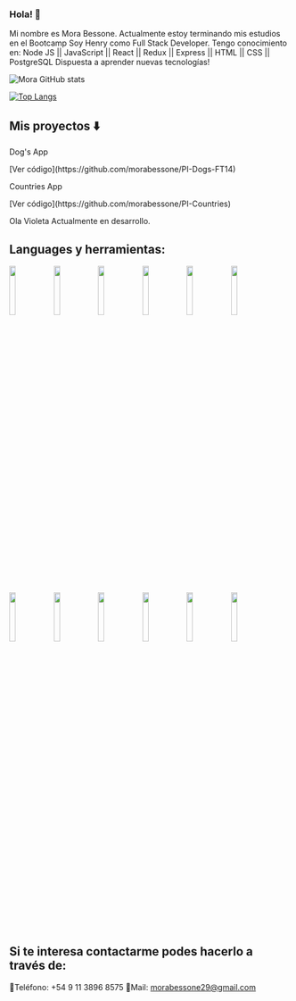 ### Hola! 👋

Mi nombre es Mora Bessone. Actualmente estoy terminando mis estudios en el Bootcamp Soy Henry como Full Stack Developer. 
Tengo conocimiento en: Node JS || JavaScript || React || Redux || Express || HTML || CSS || PostgreSQL 
Dispuesta a aprender nuevas tecnologías!

![Mora GitHub stats](https://github-readme-stats.vercel.app/api?username=morabessone)

[![Top Langs](https://github-readme-stats.vercel.app/api/top-langs/?username=morabessone&layout=compact)](https://github.com/anuraghazra/github-readme-stats)

## Mis proyectos ⬇️
Dog's App

<p>[Ver código](https://github.com/morabessone/PI-Dogs-FT14)</p>

Countries App

<p>[Ver código](https://github.com/morabessone/PI-Countries)</p>

Ola Violeta 
Actualmente en desarrollo.

## Languages y herramientas:
<p>
  <code><img width="15%" heigth="100px" src="https://cobaltoconsulting.com/wp-content/uploads/2019/09/javascript-logo.png"></code>
  <code><img width="15%" heigth="100px" src="https://programacion.net/files/article/article_02169_.jpg"></code>
  <code><img width="15%"heigth="100px" src="https://disenowebakus.net/imagenes/articulos/html5.jpg"></code>
  <code><img width="15%" heigth="100px" src="https://blog.wildix.com/wp-content/uploads/2020/06/react-logo.jpg"></code>
  <code><img width="15%" heigth="100px" src="https://dineroclub.net/wp-content/uploads/2021/02/REDUX.png"></code>
  <code><img width="15%" heigth="100px" src="https://upload.wikimedia.org/wikipedia/commons/thumb/e/e0/Git-logo.svg/1280px-Git-logo.svg.png"></code>
    <br />
  <code><img width="15%"heigth="100px" src="https://training.techtalkthai.com/wp-content/uploads/2020/11/nodejs_logo_banner_01-600x314-1.png"></code>
  <code><img width="15%" heigth="100px" src="https://miro.medium.com/max/766/1*uPL1uCtLBRSk6akPL2hNzg.jpeg"></code>
  <code><img width="15%" heigth="10opx" src="https://alvaroperdiz.com/images/headers/postgresql.png"></code>
  <code><img width="15%"  heigth="100px" src="https://i.blogs.es/91493f/sequelize/1366_2000.png"></code>
  <code><img  width="15%"  heigth="100px" src="https://i.imgur.com/DRUiMyM.png"></code>
  <code><img  width="15%"  heigth="100px" src="https://developers.pendo.io/wp-content/uploads/2020/11/react-native.png"></code>
  <br />
  <br />
</p>
     
     
## Si te interesa contactarme podes hacerlo a través de:
📱Teléfono: +54 9 11 3896 8575
📩Mail: morabessone29@gmail.com


